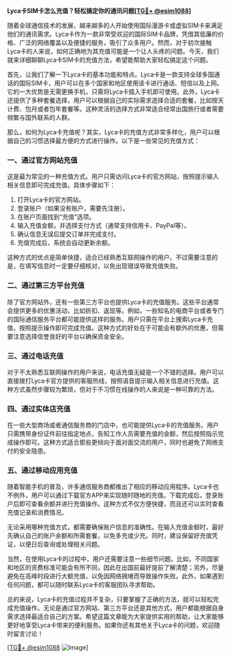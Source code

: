 **Lyca卡SIM卡怎么充值？轻松搞定你的通讯问题[[TG💪+ @esim1088](https://t.me/s/esim1088)]**

随着全球通信技术的发展，越来越多的人开始使用国际漫游卡或虚拟SIM卡来满足他们的通讯需求。Lyca卡作为一款非常受欢迎的国际SIM卡品牌，凭借其低廉的价格、广泛的网络覆盖以及便捷的服务，吸引了众多用户。然而，对于初次接触Lyca卡的人来说，如何正确地为其充值可能是一个让人头疼的问题。今天，我们就来详细聊聊Lyca卡SIM卡的充值方法，希望能帮助大家轻松搞定这个问题。

首先，让我们了解一下Lyca卡的基本功能和特点。Lyca卡是一款支持全球多国通话的国际SIM卡，用户可以在多个国家和地区使用该卡进行通话、短信以及上网。它的一大优势是无需更换手机，只需将Lyca卡插入手机即可使用。此外，Lyca卡还提供了多种套餐选择，用户可以根据自己的实际需求选择合适的套餐，比如按天计费、包月或者包年套餐等。这种灵活的选择方式非常适合经常出国旅行或者需要频繁与国外联系的人群。

那么，如何为Lyca卡充值呢？其实，Lyca卡的充值方式非常多样化，用户可以根据自己的习惯选择最方便的方式进行操作。以下是一些常见的充值方式：

### **一、通过官方网站充值**

这是最为常见的一种充值方式。用户只需访问Lyca卡的官方网站，按照提示输入相关信息即可完成充值。具体步骤如下：

1. 打开Lyca卡的官方网站。
2. 登录账户（如果没有账户，需要先注册）。
3. 在账户页面找到“充值”选项。
4. 输入充值金额，并选择支付方式（通常支持信用卡、PayPal等）。
5. 确认信息无误后提交订单并完成支付。
6. 充值完成后，系统会自动更新余额。

这种方式的优点是简单快捷，适合已经熟悉互联网操作的用户。不过需要注意的是，在填写信息时一定要仔细核对，以免出现错误导致充值失败。

### **二、通过第三方平台充值**

除了官方网站外，还有一些第三方平台也提供Lyca卡的充值服务。这些平台通常会提供更多的优惠活动，比如折扣、返现等。例如，一些知名的电商平台或者专门的国际通信服务平台都可能提供这样的服务。用户只需在平台上搜索Lyca卡充值，按照提示操作即可完成充值。这种方式的好处在于可能会有额外的优惠，但需要注意选择信誉良好的平台以确保资金安全。

### **三、通过电话充值**

对于不太熟悉互联网操作的用户来说，电话充值无疑是一个不错的选择。用户可以直接拨打Lyca卡官方提供的客服热线，按照语音提示输入相关信息进行充值。这种方式虽然步骤较为繁琐，但对于不习惯在线操作的人来说是一种可靠的方法。

### **四、通过实体店充值**

在一些大型商场或者通信服务商的门店中，也可能提供Lyca卡的充值服务。用户只需携带身份证件前往指定地点，告知工作人员需要充值的金额，然后按照指示完成操作即可。这种方式适合那些更倾向于面对面交流的用户，同时也避免了网络支付的安全隐患。

### **五、通过移动应用充值**

随着智能手机的普及，许多通信服务商都推出了相应的移动应用程序。Lyca卡也不例外，用户可以通过下载官方APP来实现随时随地的充值。下载完成后，登录账户后即可查看余额并进行充值操作。这种方式不仅方便快捷，而且还可以实时查看充值记录和消费情况。

无论采用哪种充值方式，都需要确保账户信息的准确性。在输入充值金额时，最好先确认自己的账户余额和所需套餐，以免多充或少充。同时，建议保留好充值凭证，以便日后查询或处理相关问题。

当然，在使用Lyca卡的过程中，用户还需要注意一些细节问题。比如，不同国家和地区的资费标准可能会有所不同，因此在出国前最好提前了解清楚；另外，尽量避免在高峰时段进行大额充值，以免因网络拥堵而导致操作失败。此外，如果遇到任何问题，都可以随时联系Lyca卡的客服团队寻求帮助。

总的来说，Lyca卡的充值过程并不复杂，只要掌握了正确的方法，就可以轻松完成充值操作。无论是通过官方网站、第三方平台还是其他方式，用户都能根据自身需求选择最适合自己的方案。希望这篇文章能为大家提供实用的帮助，让大家能够更好地享受Lyca卡带来的便利服务。如果你还有其他关于Lyca卡的问题，欢迎随时留言讨论！

[[TG💪+ @esim1088](https://t.me/s/esim1088) ![Image](https://i.postimg.cc/4NQfJmqS/Snipaste-2025-05-13-00-14-12.png)]